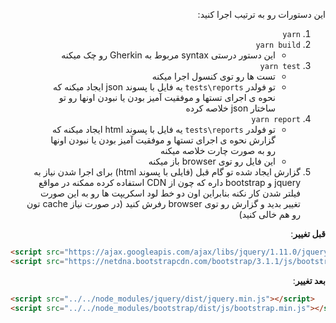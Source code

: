 <div dir="rtl">

این دستورات رو به ترتیب اجرا کنید:

1. `yarn`
2. `yarn build`
   - این دستور درستی syntax مربوط به Gherkin رو چک میکنه
3. `yarn test`
   - تست ها رو توی کنسول اجرا میکنه
   - تو فولدر `tests\reports` یه فایل با پسوند json ایجاد میکنه که نحوه ی اجرای تستها و موفقیت آمیز بودن یا نبودن اونها رو تو ساختار json خلاصه کرده
4. `yarn report`
   - تو فولدر `tests\reports` یه فایل با پسوند html ایجاد میکنه که گزارش نحوه ی اجرای تستها و موفقیت آمیز بودن یا نبودن اونها رو به صورت چارت خلاصه میکنه
   - این فایل رو توی browser باز میکنه
5. گزارش ایجاد شده تو گام قبل (فایلی با پسوند html) برای اجرا شدن نیاز به jquery و bootstrap داره که چون از CDN استفاده کرده ممکنه در مواقع فیلتر شدن کار نکنه بنابراین اون دو خط لود اسکریپت ها رو به این صورت تغییر بدید و گزارش رو توی browser رفرش کنید (در صورت نیاز cache تون رو هم خالی کنید)

**قبل تغییر**:

<div dir="ltr">

```html
<script src="https://ajax.googleapis.com/ajax/libs/jquery/1.11.0/jquery.min.js"></script>
<script src="https://netdna.bootstrapcdn.com/bootstrap/3.1.1/js/bootstrap.min.js"></script>
```

</div>

**بعد تغییر**:

<div dir="ltr">

```html
<script src="../../node_modules/jquery/dist/jquery.min.js"></script>
<script src="../../node_modules/bootstrap/dist/js/bootstrap.min.js"></script>
```

</div>

</div>
